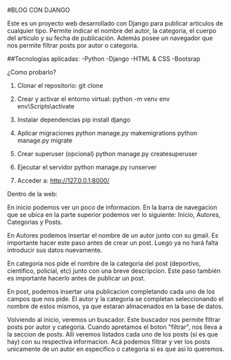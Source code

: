 #BLOG CON DJANGO

Este es un proyecto web desarrollado con Django para publicar articulos de cualquier tipo. Permite indicar el nombre del autor, la categoria, el cuerpo del articulo y su fecha de publicación. Además posee un navegador que nos permite filtrar posts por autor o categoria.

##Tecnologías aplicadas:
-Python
-Django
-HTML & CSS
-Bootsrap

¿Como probarlo?

1. Clonar el repositorio:
git clone 

2. Crear y activar el entorno virtual:
python -m venv env 
env\Scripts\activate

3. Instalar dependencias
pip install django

4. Aplicar migraciones
python manage.py makemigrations
python manage.py migrate

5. Crear superuser (opcional)
python manage.py createsuperuser

6. Ejecutar el servidor
python manage.py runserver

7. Acceder a: 
http://127.0.0.1:8000/

Dentro de la web:

En inicio podemos ver un poco de informacion. En la barra de navegacion que se ubica en la parte superior podemos ver lo siguiente: Inicio, Autores, Categorias y Posts.

En Autores podemos insertar el nombre de un autor junto con su gmail. Es importante hacer este paso antes de crear un post. Luego ya no hará falta introducir sus datos nuevamente.

En categoría nos pide el nombre de la categoria del post (deportivo, cientifico, policial, etc) junto con una breve descripcion. Este paso también es importante hacerlo antes de publicar un post.

En post, podemos insertar una publicacion completando cada uno de los campos que nos pide. El autor y la categoria se completan seleccionando el nombre de estos mismos, ya que estaran almacenados en la base de datos.

Volviendo al inicio, veremos un buscador. Este buscador nos permite filtrar posts por autor y categoria. Cuando apretamos el boton "filtrar", nos lleva a la seccion de posts. Alli veremos listados cada uno de los posts (si es que hay) con su respectiva informacion. Acá podemos filtrar y ver los posts unicamente de un autor en especifico o categoria si es que asi lo queremos.